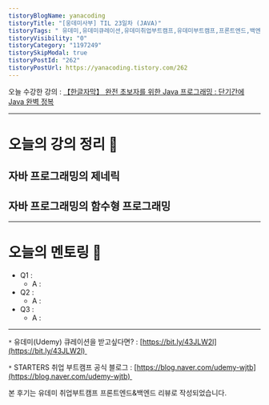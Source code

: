 ```yaml
---
tistoryBlogName: yanacoding
tistoryTitle: "[웅데미사부] TIL 23일차 (JAVA)"
tistoryTags: " 유데미,유데미큐레이션,유데미취업부트캠프,유데미부트캠프,프론트엔드,백엔드,개발부트캠프"
tistoryVisibility: "0"
tistoryCategory: "1197249"
tistorySkipModal: true
tistoryPostId: "262"
tistoryPostUrl: https://yanacoding.tistory.com/262
---
```


오늘 수강한 강의 : [【한글자막】 완전 초보자를 위한 Java 프로그래밍 : 단기간에 Java 완벽 정복](https://www.udemy.com/course/best-java-programming/)

---
# 오늘의 강의 정리 📗
## 자바 프로그래밍의 제네릭
## 자바 프로그래밍의 함수형 프로그래밍

---
# 오늘의 멘토링 🥸
- Q1 : 
	- A : 
- Q2 : 
	- A : 
- Q3 : 
	- A : 

---
`*` 유데미(Udemy) 큐레이션을 받고싶다면? : [https://bit.ly/43JLW2l](https://bit.ly/43JLW2l) 

`*` STARTERS 취업 부트캠프 공식 블로그 : [https://blog.naver.com/udemy-wjtb](https://blog.naver.com/udemy-wjtb) 

본 후기는 유데미 취업부트캠프 프론트엔드&백엔드 리뷰로 작성되었습니다. 